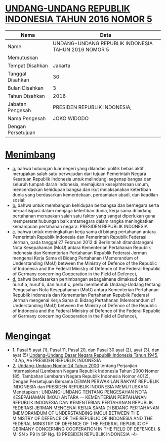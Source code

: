 # [UNDANG-UNDANG REPUBLIK INDONESIA TAHUN 2016 NOMOR 5](http://example.org/legal/document/uu/2016/5)

| Nama | Data |
| ------ | ----- |
|Name|UNDANG-UNDANG REPUBLIK INDONESIA TAHUN 2016 NOMOR 5|
|Memutuskan||
|Tempat Disahkan|Jakarta|
|Tanggal Disahkan|30|
|Bulan Disahkan|3|
|Tahun Disahkan|2016|
|Jabatan Pengesah|PRESIDEN REPUBLIK INDONESIA,|
|Nama Pengesah|JOKO WIDODO|
|Dengan Persetujuan||
# [Menimbang](http://example.org/legal/document/uu/2016/5/menimbang)

* [a.](http://example.org/legal/document/uu/2016/5/menimbang/point/a) bahwa hubungan luar negeri yang dilandasi politik bebas aktif merupakan salah satu perwujudan dari tujuan Pemerintah Negara Kesatuan Republik Indonesia untuk melindungi segenap bangsa dan seluruh tumpah darah Indonesia, memajukan kesejahteraan umum, mencerdaskan kehidupan bangsa dan ikut melaksanakan ketertiban dunia yang berdasarkan kemerdekaan, perdamaian abadi, dan keadilan sosial:
* [b.](http://example.org/legal/document/uu/2016/5/menimbang/point/b) bahwa untuk membangun kehidupan berbangsa dan bernegara serta berpartisipasi dalam menjaga ketertiban dunia, kerja sama di bidang pertahanan merupakan salah satu faktor yang sangat diperlukan guna mempererat hubungan baik antarnegara dalam rangka meningkatkan kemampuan pertahanan negara: PRESIDEN REPUBLIK INDONESIA
* [c.](http://example.org/legal/document/uu/2016/5/menimbang/point/c) bahwa untuk meningkatkan kerja sama di bidang pertahanan antara Pemerintah Republik Indonesia dan Pemerintah Republik Federasi Jerman, pada tanggal 27 Februari 2012 di Berlin telah ditandatangani Nota Kesepahaman (MoU) antara Kementerian Pertahanan Republik Indonesia dan Kementerian Pertahanan Republik Federasi Jerman mengenai Kerja Sama di Bidang Pertahanan (Memorandum of Understanding (MoU) between the Ministry of Defence of the Republic of Indonesia and the Federal Ministry of Defence of the Federal Republic of Germany concerning Cooperation in the Field of Defence),
* [d.](http://example.org/legal/document/uu/2016/5/menimbang/point/d) bahwa berdasarkan pertimbangan sebagaimana dimaksud dalam huruf a, huruf b, dan huruf c, perlu membentuk Undang-Undang tentang Pengesahan Nota Kesepahaman (MoU) antara Kementerian Pertahanan Republik Indonesia dan Kementerian Pertahanan Republik Federasi Jerman mengenai Kerja Sama di Bidang Pertahanan (Memorandum of Understanding (MoU) between the Ministry of Defence of the Republic of Indonesia and the Federal Ministry of Defence of the Federal Republic of Germany concerning Cooperation in the Field of Defence),
# [Mengingat](http://example.org/legal/document/uu/2016/5/mengingat)

* [1.](http://example.org/legal/document/uu/2016/5/mengingat/point/0001) Pasal 5 ayat (1), Pasal 11, Pasal 20, dan Pasal 30 ayat (2), ayat (3), dan ayat (5) [Undang-Undang Dasar Negara Republik Indonesia Tahun 1945](http://example.org/legal/document/uu), “3 Ap, Ae PRESIDEN REPUBLIK INDONESIA
* [2.](http://example.org/legal/document/uu/2016/5/mengingat/point/0002) [Undang-Undang Nomor 24 Tahun 2000](http://example.org/legal/document/uu/2000/24) tentang Perjanjian Internasional (Lembaran Negara Republik Indonesia Tahun 2000 Nomor 185, Tambahan Lembaran Negara Republik Indonesia Nomor 4012), Dengan Persetujuan Bersama DEWAN PERWAKILAN RAKYAT REPUBLIK INDONESIA dan PRESIDEN REPUBLIK INDONESIA MEMUTUSKAN: Menetapkan : UNDANG-UNDANG TENTANG PENGESAHAN NOTA KESEPAHAMAN (MOU) ANTARA — KEMENTERIAN PERTAHANAN REPUBLIK INDONESIA DAN KEMENTERIAN PERTAHANAN REPUBLIK FEDERASI JERMAN MENGENAI KERJA SAMA DI BIDANG PERTAHANAN (MEMORANDUM OF UNDERSTANDING (MOU) BETWEEN THE MINISTRY OF DEFENCE OF THE REPUBLIC OF INDONESIA AND THE FEDERAL MINISTRY OF DEFENCE OF THE FEDERAL REPUBLIC OF GERMANY CONCERNING COOPERATION IN THE FIELD OF DEFENCE). & MI SN x P9 Ih SP Ng. 13 PRESIDEN REPUBLIK INDONESIA -4-